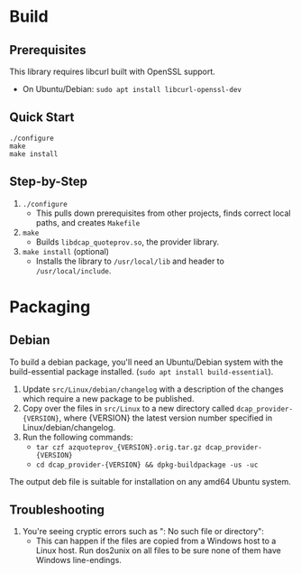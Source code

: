 # Build

## Prerequisites
This library requires libcurl built with OpenSSL support.

* On Ubuntu/Debian: `sudo apt install libcurl-openssl-dev`

## Quick Start
```
./configure
make
make install
```

## Step-by-Step
1. `./configure`
    * This pulls down prerequisites from other projects, finds correct local
      paths, and creates `Makefile`
1. `make`
    * Builds `libdcap_quoteprov.so`, the provider library.
1. `make install` (optional)
    * Installs the library to `/usr/local/lib` and header to `/usr/local/include`.

# Packaging

## Debian
To build a debian package, you'll need an Ubuntu/Debian system with the
build-essential package installed. (`sudo apt install build-essential`).

1. Update `src/Linux/debian/changelog` with a description of the changes which
   require a new package to be published.
1. Copy over the files in `src/Linux` to a new directory called
   `dcap_provider-{VERSION}`, where {VERSION} the latest version number
   specified in Linux/debian/changelog.
1. Run the following commands:
    * `tar czf azquoteprov_{VERSION}.orig.tar.gz dcap_provider-{VERSION}`
    * `cd dcap_provider-{VERSION} && dpkg-buildpackage -us -uc`

The output deb file is suitable for installation on any amd64 Ubuntu system.

## Troubleshooting

1. You're seeing cryptic errors such as ": No such file or directory":
    * This can happen if the files are copied from a Windows host to a
      Linux host. Run dos2unix on all files to be sure none of them have Windows
      line-endings.
